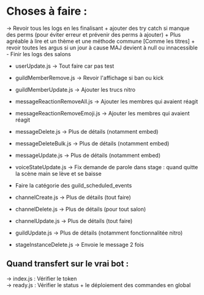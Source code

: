 # Choses à faire :

-> Revoir tous les logs en les finalisant + ajouter des try catch si manque des perms (pour éviter erreur et prévenir des perms à ajouter) + Plus agréable à lire et un thème et une méthode commune [Comme les titres] + revoir toutes les argus si un jour à cause MAJ devient à null ou innacessible
    - Finir les logs des salons

- userUpdate.js                 -> Tout faire car pas test
- guildMemberRemove.js          -> Revoir l'affichage si ban ou kick
- guildMemberUpdate.js          -> Ajouter les trucs nitro
- messageReactionRemoveAll.js   -> Ajouter les membres qui avaient réagit
- messageReactionRemoveEmoji.js -> Ajouter les membres qui avaient réagit
- messageDelete.js              -> Plus de détails (notamment embed)
- messageDeleteBulk.js          -> Plus de détails (notamment embed)
- messageUpdate.js              -> Plus de détails (notamment embed)
- voiceStateUpdate.js           -> Fix demande de parole dans stage : quand quitte la scène main se lève et se baisse

- Faire la catégorie des guild_scheduled_events

- channelCreate.js              -> Plus de détails (tout faire)
- channelDelete.js              -> Plus de détails (pour tout salon)
- channelUpdate.js              -> Plus de détails (tout faire)
- guildUpdate.js                -> Plus de détails (notamment fonctionnalitée nitro)
- stageInstanceDelete.js        -> Envoie le message 2 fois


## Quand transfert sur le vrai bot :

-> index.js : Vérifier le token  
-> ready.js : Vérifier le status + le déploiement des commandes en global